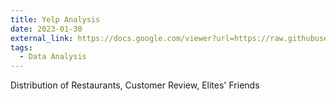 ```yaml
---
title: Yelp Analysis
date: 2023-01-30
external_link: https://docs.google.com/viewer?url=https://raw.githubusercontent.com/jingjuanh/jingjuanh.github.io/main/static/uploads/yelp.pdf
tags:
  - Data Analysis
---
```


Distribution of Restaurants, Customer Review, Elites' Friends

<!--more-->
